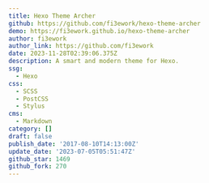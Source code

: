 ```yaml
---
title: Hexo Theme Archer
github: https://github.com/fi3ework/hexo-theme-archer
demo: https://fi3ework.github.io/hexo-theme-archer
author: fi3ework
author_link: https://github.com/fi3ework
date: 2023-11-28T02:39:06.375Z
description: A smart and modern theme for Hexo.
ssg:
  - Hexo
css:
  - SCSS
  - PostCSS
  - Stylus
cms:
  - Markdown
category: []
draft: false
publish_date: '2017-08-10T14:13:00Z'
update_date: '2023-07-05T05:51:47Z'
github_star: 1469
github_fork: 270
---
```

